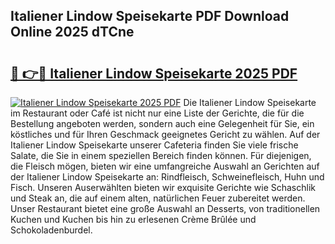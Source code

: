 ## Italiener Lindow Speisekarte PDF Download Online 2025 dTCne

# <h2><a href="http://gcegtb.nevu.top/?p=Italiener+Lindow+Speisekarte">🔗 👉🔴 Italiener Lindow Speisekarte 2025 PDF</a></h2>

[![Italiener Lindow Speisekarte 2025 PDF](https://i.imgur.com/dBaPXMq.png)](http://gcegtb.nevu.top/?p=Italiener+Lindow+Speisekarte)
Die Italiener Lindow Speisekarte im Restaurant oder Café ist nicht nur eine Liste der Gerichte, die für die Bestellung angeboten werden, sondern auch eine Gelegenheit für Sie, ein köstliches und für Ihren Geschmack geeignetes Gericht zu wählen. Auf der Italiener Lindow Speisekarte unserer Cafeteria finden Sie viele frische Salate, die Sie in einem speziellen Bereich finden können. Für diejenigen, die Fleisch mögen, bieten wir eine umfangreiche Auswahl an Gerichten auf der Italiener Lindow Speisekarte an: Rindfleisch, Schweinefleisch, Huhn und Fisch. Unseren Auserwählten bieten wir exquisite Gerichte wie Schaschlik und Steak an, die auf einem alten, natürlichen Feuer zubereitet werden. Unser Restaurant bietet eine große Auswahl an Desserts, von traditionellen Kuchen und Kuchen bis hin zu erlesenen Crème Brûlée und Schokoladenburdel.
